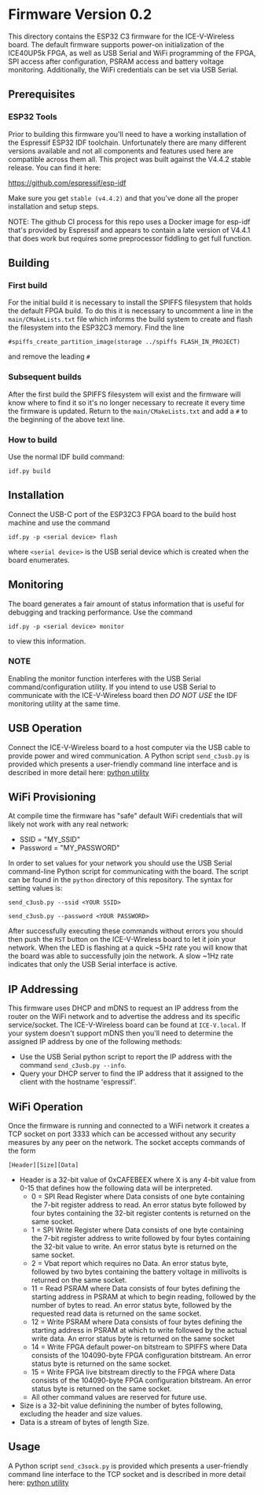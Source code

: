 # Firmware Version 0.2
This directory contains the ESP32 C3 firmware for the ICE-V-Wireless board. The
default firmware supports power-on initialization of the ICE40UP5k FPGA, as well
as USB Serial and WiFi programming of the FPGA, SPI access after configuration,
PSRAM access and battery voltage monitoring. Additionally, the WiFi credentials
can be set via USB Serial.

## Prerequisites

### ESP32 Tools
Prior to building this firmware you'll need to have a working installation of the
Espressif ESP32 IDF toolchain. Unfortunately there are many different versions
available and not all components and features used here are compatible across
them all. This project was built against the V4.4.2 stable release.
You can find it here:

https://github.com/espressif/esp-idf

Make sure you get `stable (v4.4.2)` and that you've done all the proper
installation and setup steps.

NOTE: The github CI process for this repo uses a Docker image for esp-idf that's
provided by Espressif and appears to contain a late version of V4.4.1 that
does work but requires some preprocessor fiddling to get full function.

## Building
### First build
For the initial build it is necessary to install the SPIFFS filesystem that holds
the default FPGA build. To do this it is necessary to uncomment a line in the
`main/CMakeLists.txt` file which informs the build system to create and flash
the filesystem into the ESP32C3 memory. Find the line

```
#spiffs_create_partition_image(storage ../spiffs FLASH_IN_PROJECT)
```
and remove the leading `#`

### Subsequent builds
After the first build the SPIFFS filesystem will exist and the firmware will know
where to find it so it's no longer necessary to recreate it every time the
firmware is updated. Return to the `main/CMakeLists.txt` and add a `#` to the
beginning of the above text line.

### How to build
Use the normal IDF build command:
```
idf.py build
```

## Installation
Connect the USB-C port of the ESP32C3 FPGA board to the build host machine and
use the command
```
idf.py -p <serial device> flash
````

where `<serial device>` is the USB serial device which is created when the board
enumerates.

## Monitoring
The board generates a fair amount of status information that is useful for
debugging and tracking performance. Use the command
```
idf.py -p <serial device> monitor
```
to view this information.

### NOTE
Enabling the monitor function interferes with the USB Serial command/configuration
utility. If you intend to use USB Serial to communicate with the ICE-V-Wireless
board then *DO NOT USE* the IDF monitoring utility at the same time.

## USB Operation
Connect the ICE-V-Wireless board to a host computer via the USB cable to provide
power and wired communication. A Python script `send_c3usb.py` is provided which
presents a user-friendly command line interface and is described in more detail
here:
[python utility](../python/README.md)

## WiFi Provisioning
At compile time the firmware has "safe" default WiFi credentials that will
likely not work with any real network:
* SSID = "MY_SSID"
* Password = "MY_PASSWORD"

In order to set values for your network you should use the USB Serial
command-line Python script for communicating with the board. The script
can be found in the `python` directory of this repository. The syntax for
setting values is:

`send_c3usb.py --ssid <YOUR SSID>`

`send_c3usb.py --password <YOUR PASSWORD>`

After successfully executing these commands without errors you should then push
the `RST` button on the ICE-V-Wireless board to let it join your network. When
the LED is flashing at a quick ~5Hz rate you will know that the board was able
to successfully join the network. A slow ~1Hz rate indicates that only the
USB Serial interface is active.

## IP Addressing
This firmware uses DHCP and mDNS to request an IP address from the router on the
WiFi network and to advertise the address and its specific service/socket. The
ICE-V-Wireless board can be found at `ICE-V.local`. If your system doesn't
support mDNS then you'll need to determine the assigned IP address by one of
the following methods:
* Use the USB Serial python script to report the IP address with the command
`send_c3usb.py --info`.
* Query your DHCP server to find the IP address that it assigned to the client
with the hostname 'espressif'.

## WiFi Operation
Once the firmware is running and connected to a WiFi network it creates a TCP
socket on port 3333 which can be accessed without any security measures by any
peer on the network. The socket accepts commands of the form

```
[Header][Size][Data]
```
* Header is a 32-bit value of 0xCAFEBEEX where X is any 4-bit value from 0-15
that defines how the following data will be interpreted.
  * 0 = SPI Read Register where Data consists of one byte containing the 7-bit
register address to read. An error status byte followed by four bytes containing
the 32-bit register contents is returned on the same socket.
  * 1 = SPI Write Register where Data consists of one byte containing the 7-bit
register address to write followed by four bytes containing the 32-bit value to
write. An error status byte is returned on the same socket.
  * 2 = Vbat report which requires no Data. An error status byte, followed by two
bytes containing the battery voltage in millivolts is returned on the same socket.
  * 11 = Read PSRAM where Data consists of four bytes defining the starting
address in PSRAM at which to begin reading, followed by the number of bytes to
read. An error status byte, followed by the requested read data is returned on
the same socket.
  * 12 =  Write PSRAM where Data consists of four bytes defining the starting
address in PSRAM at which to write followed by the actual write data. An error
status byte is returned on the same socket
  * 14 = Write FPGA default power-on bitstream to SPIFFS where Data consists of
the 104090-byte FPGA configuration bitstream. An error status byte is returned
on the same socket.
  * 15 = Write FPGA live bitstream directly to the FPGA where Data consists of
the 104090-byte FPGA configuration bitstream. An error status byte is returned
on the same socket.
  * All other command values are reserved for future use.
* Size is a 32-bit value definining the number of bytes following, excluding the
header and size values.
* Data is a stream of bytes of length Size.

## Usage
A Python script `send_c3sock.py` is provided which presents a user-friendly
command line interface to the TCP socket and is described in more detail here:
[python utility](../python/README.md)
